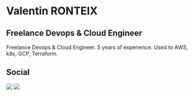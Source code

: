 <h1>Valentin RONTEIX</h1>
<h2>Freelance Devops & Cloud Engineer</h2>
Freelance Devops & Cloud Engineer. 5 years of experience.  
Used to AWS, k8s, GCP, Terraform.  

<h2>Social</h2>
<a href="mailto:valentin.ronteix@ashudev.com"> <img src="https://img.shields.io/badge/ProtonMail-8B89CC?style=for-the-badge&logo=protonmail&logoColor=white"></a>
<a href="https://www.linkedin.com/in/vyrtualsynthese/"> <img src="https://img.shields.io/badge/LinkedIn-0077B5?style=for-the-badge&logo=linkedin&logoColor=white"></a>
